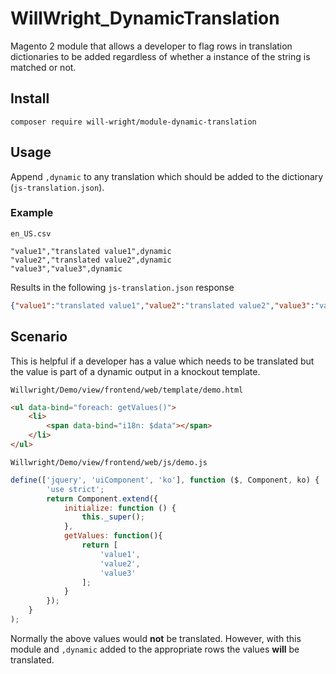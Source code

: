 # WillWright_DynamicTranslation

Magento 2 module that allows a developer to flag rows in translation dictionaries to be added regardless of whether a
instance of the string is matched or not.

## Install
`composer require will-wright/module-dynamic-translation`

## Usage
Append `,dynamic` to any translation which should be added to the dictionary (`js-translation.json`).

### Example
`en_US.csv`
```
"value1","translated value1",dynamic
"value2","translated value2",dynamic
"value3","value3",dynamic
```

Results in the following `js-translation.json` response
```json
{"value1":"translated value1","value2":"translated value2","value3":"value3"}
```

## Scenario
This is helpful if a developer has a value which needs to be translated but the value is part of a dynamic output in a
knockout template.

`Willwright/Demo/view/frontend/web/template/demo.html`
```html
<ul data-bind="foreach: getValues()">
    <li>
        <span data-bind="i18n: $data"></span>
    </li>
</ul>
```

`Willwright/Demo/view/frontend/web/js/demo.js`
```js
define(['jquery', 'uiComponent', 'ko'], function ($, Component, ko) {
        'use strict';
        return Component.extend({
            initialize: function () {
                this._super();
            },
            getValues: function(){
                return [
                    'value1',
                    'value2',
                    'value3'
                ];
            }
        });
    }
);
```

Normally the above values would **not** be translated. However, with this module and `,dynamic` added to the appropriate
rows the values **will** be translated.
